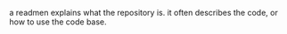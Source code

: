 a readmen explains what the repository is.
it often describes the code, or how to use the code base.